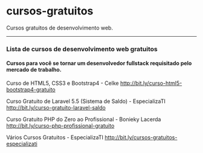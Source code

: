 # cursos-gratuitos
Cursos gratuitos de desenvolvimento web.

----------------------------

### Lista de cursos de desenvolvimento web gratuitos

#### Cursos para você se tornar um desenvolvedor fullstack requisitado pelo mercado de trabalho.


Curso de HTML5, CSS3 e Bootstrap4 - Celke
http://bit.ly/curso-html5-bootstrap4-gratuito

Curso Gratuito de Laravel 5.5 (Sistema de Saldo) - EspecializaTI
http://bit.ly/curso-gratuito-laravel-saldo


Curso Gratuito PHP do Zero ao Profissional - Bonieky Lacerda
http://bit.ly/curso-php-profissional-gratuito

Vários Cursos Gratuitos - EspecializaTI
http://bit.ly/cursos-gratuitos-especializati


